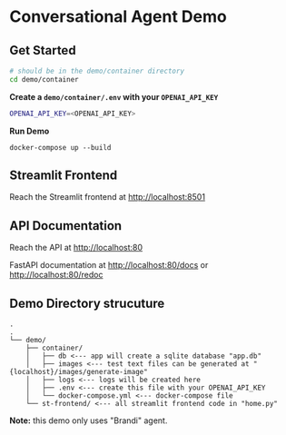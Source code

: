 # Conversational Agent Demo

## Get Started

```bash
# should be in the demo/container directory
cd demo/container
```

**Create a `demo/container/.env` with your `OPENAI_API_KEY`**

```bash
OPENAI_API_KEY=<OPENAI_API_KEY>
```

**Run Demo**

```
docker-compose up --build
```

## Streamlit Frontend

Reach the Streamlit frontend at [http://localhost:8501](http://localhost:8501)

## API Documentation

Reach the API at [http://localhost:80](http://localhost:80)

FastAPI documentation at [http://localhost:80/docs](http://localhost:80/docs)
or [http://localhost:80/redoc](http://localhost:80/redoc)

## Demo Directory strucuture

```mint
.
.
└── demo/
    ├── container/
    │   ├── db <--- app will create a sqlite database "app.db"
    │   ├── images <--- test text files can be generated at "{localhost}/images/generate-image"
    │   ├── logs <--- logs will be created here
    │   ├── .env <--- create this file with your OPENAI_API_KEY
    │   └── docker-compose.yml <--- docker-compose file
    └── st-frontend/ <--- all streamlit frontend code in "home.py"
```

**Note:** this demo only uses "Brandi" agent.
